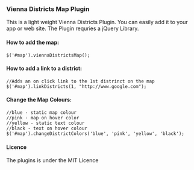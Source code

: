 <h3>Vienna Districts Map Plugin</h3>

This is a light weight Vienna Districts Plugin. You can easily add it to your app or web site. The Plugin requries a jQuery Library.<br/>

<h4>How to add the map:</h4>

<pre><code>$('#map').viennaDistrictsMap();</code></pre>

<h4>How to add a link to a district:</h4>

<pre><code>//Adds an on click link to the 1st distrinct on the map
$('#map').linkDistricts(1, "http://www.google.com");</code></pre>

<h4>Change the Map Colours:</h4>
<pre><code>//blue - static map colour
//pink - map on hover color
//yellow - static text colour
//black - text on hover colour
$('#map').changeDistrictColors('blue', 'pink', 'yellow', 'black');</code></pre>

<h4>Licence</h4>
The plugins is under the MIT Licence
